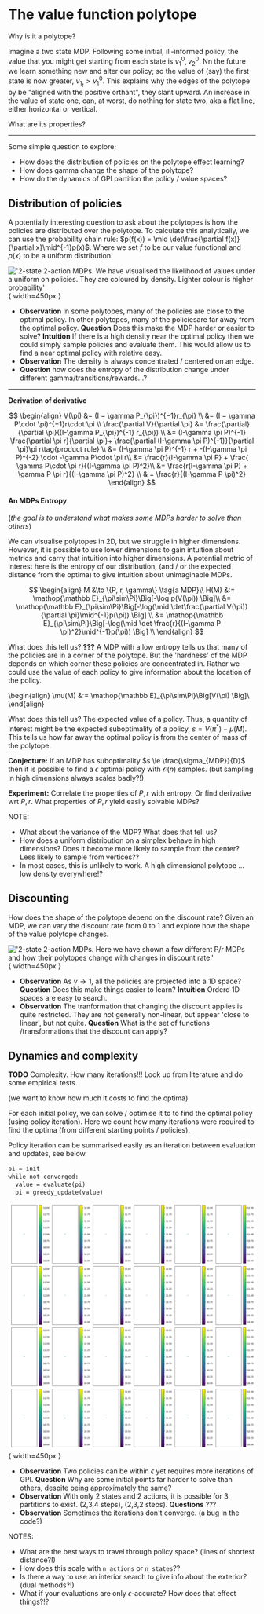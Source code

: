 # The value function polytope

Why is it a polytope?

Imagine a two state MDP. Following some initial, ill-informed policy, the value that you might get starting from each state is $v_1^0, v_2^0$. Nn the future we learn something new and alter our policy; so the value of (say) the first state is now greater, $v_1_t > v_1^0$.
This explains why the edges of the polytope by be "aligned with the positive orthant", they slant upward. An increase in the value of state one, can, at worst, do nothing for state two, aka a flat line, either horizontal or vertical.

What are its properties?


***

Some simple question to explore;

- How does the distribution of policies on the polytope effect learning?
- How does gamma change the shape of the polytope?
- How do the dynamics of GPI partition the policy / value spaces?

## Distribution of policies

A potentially interesting question to ask about the polytopes is how the policies are distributed over the polytope. To calculate this analytically, we can use the probability chain rule: $p(f(x)) = \mid \det\frac{\partial f(x)}{\partial x}\mid^{-1}p(x)$. Where we set $f$ to be our value functional and $p(x)$ to be a uniform distribution.

<!-- NOTE: Only works when `n_actions == n_states`, unless we use $det|A| = \sqrt{det|A^2|}$ to estimate the `det` of a non square matrix!? -->

!['2-state 2-action MDPs. We have visualised the likelihood of values under a uniform on policies. They are coloured by density. Lighter colour is higher probability'](../../../pictures/figures/polytope_densities.png){ width=450px }

- __Observation__ In some polytopes, many of the policies are close to the optimal policy. In other polytopes, many of the policiesare far away from the optimal policy. __Question__ Does this make the MDP harder or easier to solve? __Intuition__ If there is a high density near the optimal policy then we could simply sample policies and evaluate them. This would allow us to find a near optimal policy with relative easy.
- __Observation__ The density is always concentrated / centered on an edge.
- __Question__ how does the entropy of the distribution change under different gamma/transitions/rewards...?

***

__Derivation of derivative__

$$
\begin{align}
V(\pi) &= (I − \gamma P_{\pi})^{−1}r_{\pi} \\
&= (I − \gamma P\cdot \pi)^{−1}r\cdot \pi \\
\frac{\partial V}{\partial \pi} &= \frac{\partial}{\partial \pi}((I-\gamma P_{\pi})^{-1} r_{\pi}) \\
&= (I-\gamma \pi P)^{-1} \frac{\partial \pi r}{\partial \pi}+   \frac{\partial (I-\gamma \pi P)^{-1}}{\partial \pi}\pi r\tag{product rule} \\
&= (I-\gamma \pi P)^{-1} r + -(I-\gamma \pi P)^{-2} \cdot -\gamma P\cdot \pi r\\
&= \frac{r}{I-\gamma \pi P} + \frac{ \gamma P\cdot \pi r}{(I-\gamma \pi P)^2}\\
&= \frac{r(I-\gamma \pi P) + \gamma P \pi r}{(I-\gamma \pi P)^2} \\
& = \frac{r}{(I-\gamma P \pi)^2}
\end{align}
$$


#### An MDPs Entropy

(_the goal is to understand what makes some MDPs harder to solve than others_)

We can visualise polytopes in 2D, but we struggle in higher dimensions. However, it is possible to use lower dimensions to gain intuition about metrics and carry that intuition into higher dimensions. A potential metric of interest here is the entropy of our distribution, (and / or  the expected distance from the optima) to give intuition about unimaginable MDPs.

$$
\begin{align}
M &\to \{P, r, \gamma\} \tag{a MDP}\\
H(M) &:= \mathop{\mathbb E}_{\pi\sim\Pi}\Big[-\log p(V(\pi)) \Big]\\
&= \mathop{\mathbb E}_{\pi\sim\Pi}\Big[-\log(\mid \det\frac{\partial V(\pi)}{\partial \pi}\mid^{-1}p(\pi)) \Big] \\
&= \mathop{\mathbb E}_{\pi\sim\Pi}\Big[-\log(\mid \det \frac{r}{(I-\gamma P \pi)^2}\mid^{-1}p(\pi)) \Big] \\
\end{align}
$$

What does this tell us? __???__ A MDP with a low entropy tells us that many of the policies are in a corner of the polytope. But the 'hardness' of the MDP depends on which corner these policies are concentrated in. Rather we could use the value of each policy to give information about the location of the policy.


\begin{align}
\mu(M) &:= \mathop{\mathbb E}_{\pi\sim\Pi}\Big[V(\pi) \Big]\\
\end{align}


What does this tell us? The expected value of a policy. Thus, a quantity of interest might be the expected suboptimality of a policy, $s = V(\pi^{* })-\mu(M)$. This tells us how far away the optimal policy is from the center of mass of the polytope.

__Conjecture:__ If an MDP has suboptimality $s \le \frac{\sigma_{MDP}}{D}$ then it is possible to find a $\epsilon$ optimal policy with $\mathcal O(n)$ samples. (but sampling in high dimensions always scales badly?!)


__Experiment:__ Correlate the properties of $P, r$ with entropy. Or find derivative wrt $P, r$. What properties of $P, r$ yield easily solvable MDPs?

NOTE:

- What about the variance of the MDP? What does that tell us?
- How does a uniform distribution on a simplex behave in high dimensions? Does it become more likely to sample from the center? Less likely to sample from vertices??
- In most cases, this is unlikely to work. A high dimensional polytope ... low density everywhere!?

## Discounting

How does the shape of the polytope depend on the discount rate? Given an MDP, we can vary the discount rate from $0$ to $1$ and explore how the shape of the value polytope changes.

!['2-state 2-action MDPs. Here we have shown a few different P/r MDPs and how their polytopes change with changes in discount rate.'](../../../pictures/figures/discounts.png){ width=450px }

- __Observation__ As $\gamma \to 1$, all the policies are projected into a 1D space? __Question__ Does this make things easier to learn? __Intuition__ Orderd 1D spaces are easy to search.
- __Observation__ The tranformation that changing the discount applies is quite restricted. They are not generally non-linear, but appear 'close to linear', but not quite. __Question__ What is the set of functions /transformations that the discount can apply?

<!--
\begin{align}
V(\gamma) &= (I − \gamma P_{\pi})^{−1}r_{\pi} \\
\\
f(x + y) &= f(x)+f(y) \\
f(ax) & =af(x) \\
\\
V(\alpha \gamma) &= (I − \alpha\gamma P_{\pi})^{−1}r_{\pi} \\
&= \alpha(\alpha^{-1}I − \gamma P_{\pi})^{−1}r_{\pi} \\
\alpha V(\gamma) &\neq \\
\\
V(\alpha + \beta) &= (I − \gamma P_{\pi})^{−1}r_{\pi} \\
&= (I − (\alpha + \beta) P_{\pi})^{−1}r_{\pi} \\
&= (I − \alpha P_{\pi} - \beta P_{\pi})^{−1}r_{\pi} \\
\end{align}
 -->


<!-- NOTE

- what if we were using hyperbolic discounting instead?
- Can we think of $\gamma$ as group with representation in $GL(n)$ acting on it?! -->

## Dynamics and complexity

__TODO__ Complexity. How many iterations!!! Look up from literature and do some empirical tests.

(we want to know how much it costs to find the optima)

For each initial policy, we can solve / optimise it to to find the optimal policy (using policy iteration). Here we count how many iterations were required to find the optima (from different starting points / policies).

Policy iteration can be summarised easily as an iteration between evaluation and updates, see below.

```
pi = init
while not converged:
  value = evaluate(pi)
  pi = greedy_update(value)
```

!['2-state 2-action MDPs. We have visualised the number of steps required for convergence to the optimal policy. The number of steps are show by color.'](../../pictures/figures/gpi-partitions.png){ width=450px }

- __Observation__ Two policies can be within $\epsilon$ yet requires more iterations of GPI. __Question__ Why are some initial points far harder to solve than others, despite being approximately the same?
- __Observation__ With only 2 states and 2 actions, it is possible for 3 partitions to exist. (2,3,4 steps), (2,3,2 steps). __Questions__ ???
- __Observation__ Sometimes the iterations don't converge. (a bug in the code?)

NOTES:

- What are the best ways to travel through policy space? (lines of shortest distance?!)
- How does this scale with `n_actions` or `n_states`??
- Is there a way to use an interior search to give info about the exterior? (dual methods?!)
- What if your evaluations are only $\epsilon$-accurate? How does that effect things?!?
